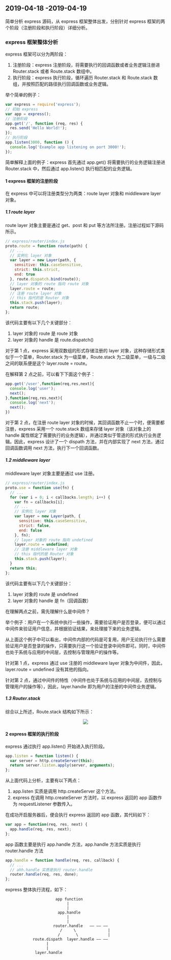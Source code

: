## 2019-04-18 -2019-04-19

简单分析 express 源码，从 express 框架整体出发，分别针对 express 框架的两个阶段（注册阶段和执行阶段）详细分析。

### express 框架整体分析

express 框架可以分为两阶段：

1. 注册阶段：express 注册阶段，将需要执行的回调函数或者业务逻辑注册进 Router.stack 或者 Route.stack 数组中。
2. 执行阶段：express 执行阶段，循环遍历 Router.stack 和 Route.stack 数组，并按照匹配的路径执行回调函数或业务逻辑。

举个简单的例子：

```javascript
var express = require('express');
// 初始 express
var app = express();
// 注册阶段
app.get('/', function (req, res) {
  res.send('Hello World!');
});
// 执行阶段
app.listen(3000, function () {
  console.log('Example app listening on port 3000!');
});
```

简单解释上面的例子：express 首先通过 app.get() 将需要执行的业务逻辑注册进 Router.stack 中，然后通过 app.listen() 执行相匹配的业务逻辑。

#### 1 express 框架的注册阶段

在 express 中可以将注册类型分为两类：route layer 对象和 middleware layer 对象。

##### 1.1 route layer

route layer 对象主要是通过 get、post 和 put 等方法所注册。注册过程如下源码所示。

```javascript
// express/router/index.js
proto.route = function route(path) {
  // ...
  // 实例化 layer 对象
  var layer = new Layer(path, {
    sensitive: this.caseSensitive,
    strict: this.strict,
    end: true
  }, route.dispatch.bind(route));
  // layer 对象的 route 指向 route 对象
  layer.route = route;
  // 注册 route layer 对象
  // this 指代的是 Router 对象
  this.stack.push(layer);
  return route;
};
```

该代码主要有以下几个关键部分：

1. layer 对象的 route 是 route 对象
2. layer 对象的 handle 是 route.dispatch()

对于第 1 点，express 采用双数组的形式存储注册的 layer 对象，这种存储形式类似于一个菜单，Router.stack 为一级菜单，Route.stack 为二级菜单，一级与二级之间的联系便是这个 layer.route = route。

在解释第 2 点之前，可以看下下面这个例子：

```javascript
app.get('/user',function(req,res,next){
  console.log('user');
  next();
},function(req,res,next){
  console.log('next');
  next();
})
```

对于第 2 点，在注册 route layer 对象的时候，其回调函数不止一个时，便需要都注册，express 采用一个 route.stack 数组来存储 layer 对象（该对象上的 handle 属性绑定了需要执行的业务逻辑），并通过类似于管道的形式执行业务逻辑。因此，express 设计了一个 dispath 方法，并在内部实现了 next 方法，通过回调函数调用 next 方法，执行下一个回调函数。

##### 1.2 middleware layer

middleware layer 对象主要是通过 use 注册。

```javascript
// express/router/index.js
proto.use = function use(fn) {
  // ...
  for (var i = 0; i < callbacks.length; i++) {
    var fn = callbacks[i];
    // ...
    // 实例化 layer 对象
    var layer = new Layer(path, {
      sensitive: this.caseSensitive,
      strict: false,
      end: false
    }, fn);
    // layer 对象的 route 指向 undefined
    layer.route = undefined;
    // 注册 middleware layer 对象
    // this 指代的是 Router 对象
    this.stack.push(layer);
  }
  return this;
};
```

该代码主要有以下几个关键部分：

1. layer 对象的 route 是 undefined
2. layer 对象的 handle 是 fn（回调函数）

在理解两点之前，需先理解什么是中间件？

举个例子：用户在一个系统中执行一些操作，需要验证用户是否登录，便可以通过中间件来验证用户信息，并根据验证结果，来处理接下来的业务逻辑。

从上面这个例子中可以看出，中间件内部的代码是可复用，用户无论执行什么需要验证用户是否登录的操作，只需要执行这一个验证登录中间件即可。同时，中间件也处于系统与应用的中间层，去控制与管理用户的操作等。

针对第 1 点，express 通过 use 注册的 middleware layer 对象为中间件，因此，layer.route = undefined 没有其他的指向。

针对第 2 点，通过中间件的特性（中间件也处于系统与应用的中间层，去控制与管理用户的操作等），因此，layer.handle 即为用户的注册的中间件业务逻辑。

##### 1.3 Router.stack

综合以上所述，Route.stack 结构如下所示：

<div align=center>

![](https://user-gold-cdn.xitu.io/2018/3/24/162541b0548860b4?imageView2/0/w/1280/h/960/format/webp/ignore-error/1)

</div>

#### 2 express 框架的执行阶段

express 通过执行 app.listen() 开始进入执行阶段。

```javascript
app.listen = function listen() {
  var server = http.createServer(this);
  return server.listen.apply(server, arguments);
};
```

从上面代码上分析，主要有以下两点：

1. app.listen 实质是调用 http.createServer 这个方法。
2. express 在调用 http.createServer 方法时，以 express 返回的 app 函数作为 requestListener 参数传入。

在成功开启服务器后，便会执行 express 返回的 app 函数，其代码如下：

```javascript
var app = function(req, res, next) {
  app.handle(req, res, next);
};
```

app 函数主要是执行 app.handle 方法，app.handle 方法实质是执行 router.handle 方法

```javascript
app.handle = function handle(req, res, callback) {
  // ...
  // ahh.handle 实质是执行 router.handle
  router.handle(req, res, done);
};
```



express 整体执行流程，如下：

                          app function
                               |
                               |
                           app.handle
                               |
                               |
                         router.handle   —— —— ——
                            /     \              |
                           /       \             |
                route.dispath  layer.handle —— ——
                      |
                      |
                 layer.handle
